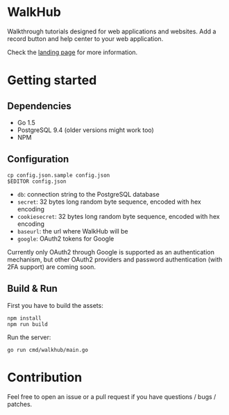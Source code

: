 # WalkHub

Walkthrough tutorials designed for web applications and websites.
Add a record button and help center to your web application.

Check the [landing page](http://pronovix.com/walkhub) for more information.

# Getting started

## Dependencies

* Go 1.5
* PostgreSQL 9.4 (older versions might work too)
* NPM

## Configuration

	cp config.json.sample config.json
	$EDITOR config.json

* `db`: connection string to the PostgreSQL database
* `secret`: 32 bytes long random byte sequence, encoded with hex encoding
* `cookiesecret`: 32 bytes long random byte sequence, encoded with hex encoding
* `baseurl`: the url where WalkHub will be
* `google`: OAuth2 tokens for Google

Currently only OAuth2 through Google is supported as an authentication mechanism, but other OAuth2 providers and password authentication (with 2FA support) are coming soon.

## Build & Run

First you have to build the assets:

	npm install
	npm run build

Run the server:

	go run cmd/walkhub/main.go

# Contribution

Feel free to open an issue or a pull request if you have questions / bugs / patches.
